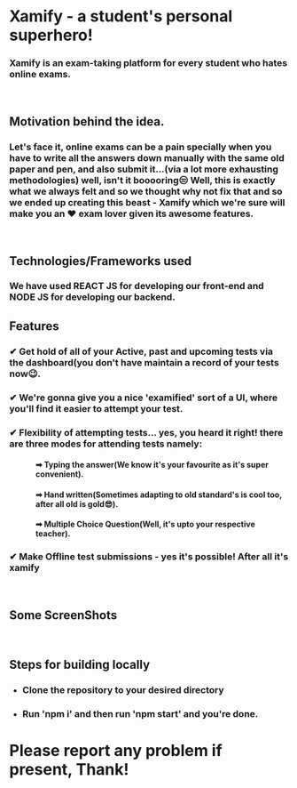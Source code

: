 <h1>Xamify - a student's personal superhero!</h1>
<h3>Xamify is an exam-taking platform for every student who hates online exams.</h3>
<br/>
<h2>Motivation behind the idea.</h2>
<h3>Let's face it, online exams can be a pain specially when you have to write all the answers down manually with the same old paper and pen, and also submit it...(via a lot more exhausting methodologies) well, isn't it booooring😒 Well, this is exactly what we always felt and so we thought why not fix that and so we ended up creating this beast - Xamify which we're sure will make you an ❤ exam lover given its awesome features.</h3>
<br/>
<h2>

<h2>Technologies/Frameworks used</h2>
<h3>We have used REACT JS for developing our front-end and NODE JS for developing our backend.</h3>

<h2>Features</h2>
<h3>✔ Get hold of all of your Active, past and upcoming tests via the dashboard(you don't have maintain a record of your tests now😉.</h3>
<h3>✔ We're gonna give you a nice 'examified' sort of a UI, where you'll find it easier to attempt your test.</h3>
<h3>✔ Flexibility of attempting tests... yes, you heard it right! there are three modes for attending tests namely:</h3>
<ul>
<ol><h4>➡ Typing the answer(We know it's your favourite as it's super convenient).</ol></h4>
<ol><h4>➡ Hand written(Sometimes adapting to old standard's is cool too, after all old is gold😎).</ol></h4>
<ol><h4>➡ Multiple Choice Question(Well, it's upto your respective teacher).</ol></h4>
</ul>
<h3>✔ Make Offline test submissions - yes it's possible! After all it's xamify</h3>
<br/>
<h2>Some ScreenShots</h2>
<img src="https://user-images.githubusercontent.com/61937872/134605921-e84e0257-7576-4ef8-b074-7f34f0bcdb4b.png" alt=""/>
<img src="https://user-images.githubusercontent.com/61937872/134606160-a28fcb21-d9ca-451e-b26e-946a4247a755.png" alt=""/>
<img src="https://user-images.githubusercontent.com/61937872/134606190-7a667609-96fb-44d5-81a8-e91772774715.png" alt=""/>
<img src="https://user-images.githubusercontent.com/61937872/134606243-6804ebb4-614d-44a0-aceb-2bd0efce299c.png" alt=""/>
<br/> 
<h2>Steps for building locally</h2>
<ul>
  <li><h3>Clone the repository to your desired directory</h3></li>
  <li><h3>Run 'npm i' and then run 'npm start' and you're done.</h3></li>
</ul>
<h1>Please report any problem if present, Thank!</h1>
